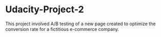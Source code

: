 # Udacity-Project-2
This project involved A/B testing of a new page created to optimize the conversion rate for a fictitious e-commerce company.
